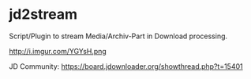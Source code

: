 # jd2stream
Script/Plugin to stream Media/Archiv-Part in Download processing.

http://i.imgur.com/YGYsH.png

JD Community:
https://board.jdownloader.org/showthread.php?t=15401
